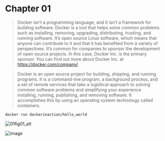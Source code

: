 # Chapter 01

> Docker isn’t a programming language, and it isn’t a framework for building software. Docker is a tool that helps solve common problems such as installing, removing, upgrading, distributing, trusting, and running software. It’s open source Linux software, which means that anyone can contribute to it and that it has benefited from a variety of perspectives. It’s common for companies to sponsor the development of open source projects. In this case, Docker Inc. is the primary sponsor. You can find out more about Docker Inc. at https://docker.com/company/.

> Docker is an open source project for building, shipping, and running programs. It is a command-line program, a background process, and a set of remote services that take a logistical approach to solving common software problems and simplifying your experience installing, running, publishing, and removing software. It accomplishes this by using an operating system technology called containers.

```
docker run dockerinaction/hello_world
```

![01fig01_alt](https://user-images.githubusercontent.com/95487264/179221451-feef57fc-c35e-4a95-82b1-9dc460aae4dd.jpg)


![image](https://user-images.githubusercontent.com/95487264/179221609-5df74d96-8950-489e-aff8-add0f6b8e6ef.png)

